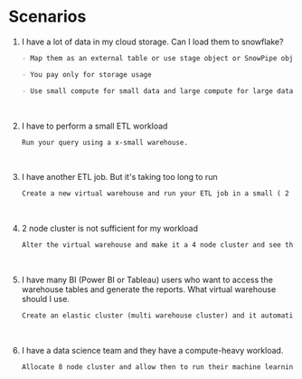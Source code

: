 # Scenarios

1. I have a lot of data in my cloud storage. Can I load them to snowflake?

   ```md
   - Map them as an external table or use stage object or SnowPipe object and load the data to your snowflake environment.

   - You pay only for storage usage

   - Use small compute for small data and large compute for large dataset
   ```

&nbsp;

2. I have to perform a small ETL workload

   ```md
   Run your query using a x-small warehouse.
   ```

&nbsp;

3. I have another ETL job. But it's taking too long to run

   ```md
   Create a new virtual warehouse and run your ETL job in a small ( 2 node) cluster
   ```

&nbsp;

4. 2 node cluster is not sufficient for my workload

   ```md
   Alter the virtual warehouse and make it a 4 node cluster and see the performance
   ```

&nbsp;

5. I have many BI (Power BI or Tableau) users who want to access the warehouse tables and generate the reports. What virtual warehouse should I use.

   ```md
   Create an elastic cluster (multi warehouse cluster) and it automatically scales up and down as the number of BI users increases to cater to the concurrency and still give the same fast result.
   ```

&nbsp;

6. I have a data science team and they have a compute-heavy workload.

   ```md
   Allocate 8 node cluster and allow then to run their machine learning job.
   ```

&nbsp;

&nbsp;

&nbsp;

&nbsp;
